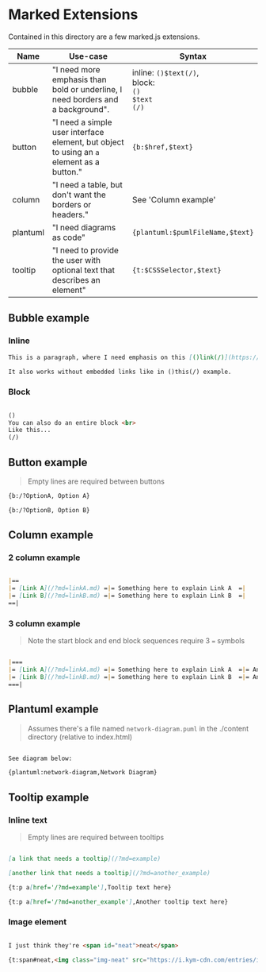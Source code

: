 # Marked Extensions

Contained in this directory are a few marked.js extensions.

| Name      | Use-case                                                                                  | Syntax                                                       |
|-----------|-------------------------------------------------------------------------------------------|--------------------------------------------------------------|
| bubble    | "I need more emphasis than bold or underline, I need borders and a background".           | inline: `()$text(/)`, <br>block:<br>`()`<br>`$text`<br>`(/)` | 
| button    | "I need a simple user interface element, but object to using an `a` element as a button." | `{b:$href,$text}`                                            |
| column    | "I need a table, but don't want the borders or headers."                                  | See 'Column example'                                         |
| plantuml  | "I need diagrams as code"                                                                 | `{plantuml:$pumlFileName,$text}`                             |
| tooltip   | "I need to provide the user with optional text that describes an element"                 | `{t:$CSSSelector,$text}`                                     |


## Bubble example

### Inline

```markdown
This is a paragraph, where I need emphasis on this [()link(/)](https://example.com) , mid-paragraph.

It also works without embedded links like in ()this(/) example.
```

### Block

```markdown

()
You can also do an entire block <br>
Like this...
(/)

```

## Button example

> Empty lines are required between buttons

```markdown
{b:/?OptionA, Option A}

{b:/?OptionB, Option B}
```

## Column example

### 2 column example

```markdown

|==
|= [Link A](/?md=linkA.md) =|= Something here to explain Link A  =|
|= [Link B](/?md=linkB.md) =|= Something here to explain Link B  =|
==|

```

### 3 column example

> Note the start block and end block sequences require 3 `=` symbols

```markdown

|===
|= [Link A](/?md=linkA.md) =|= Something here to explain Link A  =|= Another column about Link A =|
|= [Link B](/?md=linkB.md) =|= Something here to explain Link B  =|= Another column about Link B =|
===|

```

## Plantuml example

> Assumes there's a file named `network-diagram.puml` in the ./content directory (relative to index.html)

```markdown

See diagram below:

{plantuml:network-diagram,Network Diagram}

```


## Tooltip example

### Inline text

> Empty lines are required between tooltips

```markdown

[a link that needs a tooltip](/?md=example)

[another link that needs a tooltip](/?md=another_example)

{t:p a[href='/?md=example'],Tooltip text here}

{t:p a[href='/?md=another_example'],Another tooltip text here}

```

### Image element

```markdown

I just think they're <span id="neat">neat</span>

{t:span#neat,<img class="img-neat" src="https://i.kym-cdn.com/entries/icons/original/000/029/906/DjoYh9xUUAA0IYv-2.jpg">}


```
